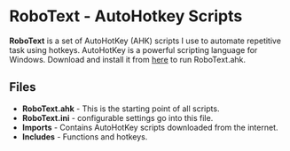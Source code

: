 RoboText - AutoHotkey Scripts
====

**RoboText** is a set of AutoHotKey (AHK) scripts I use to automate repetitive task using hotkeys. AutoHotKey is a powerful scripting language for Windows. Download and install it from [here](http://www.autohotkey.com/) to run RoboText.ahk.

## Files
 - **RoboText.ahk** - This is the starting point of all scripts.
 - **RoboText.ini** - configurable settings go into this file.
 - **Imports** - Contains AutoHotKey scripts downloaded from the internet.
 - **Includes** - Functions and hotkeys.
